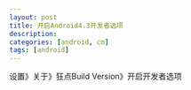 ```yaml
---
layout: post
title: 开启Android4.3开发者选项
description: 
categories: [android, cm]
tags: [android]
---
```


设置》关于》狂点Build Version》开启开发者选项